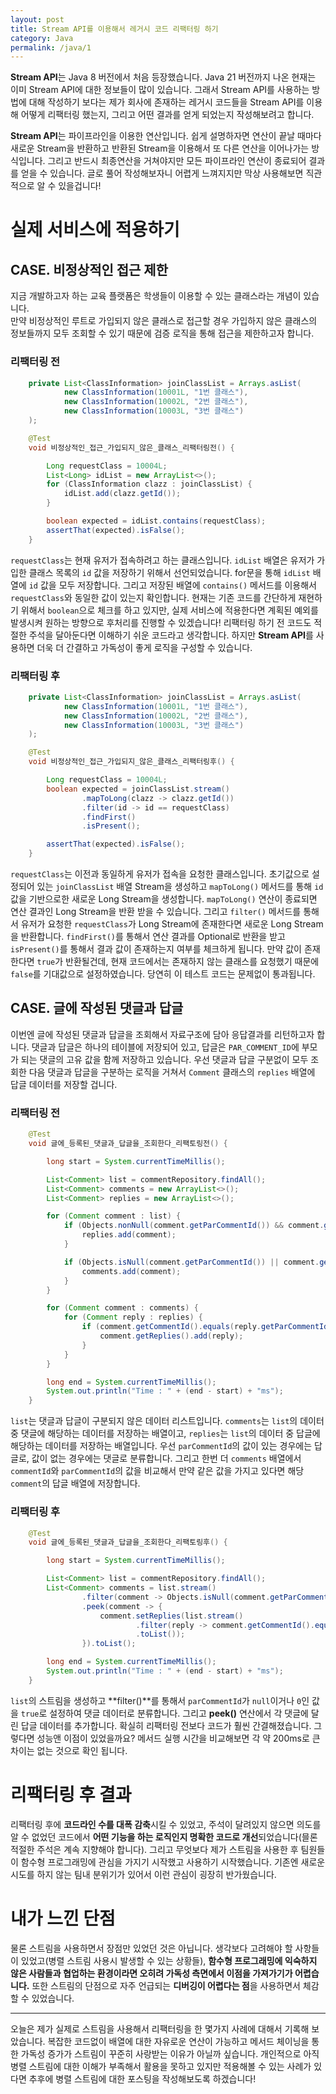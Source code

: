 ```yaml
---
layout: post
title: Stream API를 이용해서 레거시 코드 리팩터링 하기
category: Java
permalink: /java/1
---
```


**Stream API**는 Java 8 버전에서 처음 등장했습니다. Java 21 버전까지 나온 현재는 이미 Stream API에 대한 정보들이 많이 있습니다. 그래서 Stream API를 사용하는 방법에 대해 작성하기 보다는 제가 회사에 존재하는 레거시 코드들을 Stream API를 이용해 어떻게 리팩터링 했는지, 그리고 어떤 결과를 얻게 되었는지 작성해보려고 합니다.   

**Stream API**는 파이프라인을 이용한 연산입니다. 쉽게 설명하자면 연산이 끝날 때마다 새로운 Stream을 반환하고 반환된 Stream을 이용해서 또 다른 연산을 이어나가는 방식입니다. 그리고 반드시 최종연산을 거쳐야지만 모든 파이프라인 연산이 종료되어 결과를 얻을 수 있습니다. 글로 풀어 작성해보자니 어렵게 느껴지지만 막상 사용해보면 직관적으로 알 수 있을겁니다!

# 실제 서비스에 적용하기
## CASE. 비정상적인 접근 제한
지금 개발하고자 하는 교육 플랫폼은 학생들이 이용할 수 있는 클래스라는 개념이 있습니다.   
만약 비정상적인 루트로 가입되지 않은 클래스로 접근할 경우 가입하지 않은 클래스의 정보들까지 모두 조회할 수 있기 때문에 검증 로직을 통해 접근을 제한하고자 합니다.
### 리팩터링 전

``` java
    private List<ClassInformation> joinClassList = Arrays.asList(
            new ClassInformation(10001L, "1번 클래스"),
            new ClassInformation(10002L, "2번 클래스"),
            new ClassInformation(10003L, "3번 클래스")
    );

    @Test
    void 비정상적인_접근_가입되지_않은_클래스_리팩터링전() {

        Long requestClass = 10004L;
        List<Long> idList = new ArrayList<>();
        for (ClassInformation clazz : joinClassList) {
            idList.add(clazz.getId());
        }

        boolean expected = idList.contains(requestClass);
        assertThat(expected).isFalse();
    }
```
`requestClass`는 현재 유저가 접속하려고 하는 클래스입니다. `idList` 배열은 유저가 가입한 클래스 목록의 `id` 값을 저장하기 위해서 선언되었습니다. for문을 통해 `idList` 배열에 `id` 값을 모두 저장합니다. 그리고 저장된 배열에 `contains()` 메서드를 이용해서 `requestClass`와 동일한 값이 있는지 확인합니다. 현재는 기존 코드를 간단하게 재현하기 위해서 `boolean`으로 체크를 하고 있지만, 실제 서비스에 적용한다면 계획된 예외를 발생시켜 원하는 방향으로 후처리를 진행할 수 있겠습니다! 리팩터링 하기 전 코드도 적절한 주석을 달아둔다면 이해하기 쉬운 코드라고 생각합니다. 하지만 **Stream API**를 사용하면 더욱 더 간결하고 가독성이 좋게 로직을 구성할 수 있습니다.

### 리팩터링 후
``` java
    private List<ClassInformation> joinClassList = Arrays.asList(
            new ClassInformation(10001L, "1번 클래스"),
            new ClassInformation(10002L, "2번 클래스"),
            new ClassInformation(10003L, "3번 클래스")
    );

    @Test
    void 비정상적인_접근_가입되지_않은_클래스_리팩터링후() {

        Long requestClass = 10004L;
        boolean expected = joinClassList.stream()
                .mapToLong(clazz -> clazz.getId())
                .filter(id -> id == requestClass)
                .findFirst()
                .isPresent();

        assertThat(expected).isFalse();
    }
```
`requestClass`는 이전과 동일하게 유저가 접속을 요청한 클래스입니다. 초기값으로 설정되어 있는 `joinClassList` 배열 Stream을 생성하고 `mapToLong()` 메서드를 통해 `id` 값을 기반으로한 새로운 Long Stream을 생성합니다. `mapToLong()` 연산이 종료되면 연산 결과인 Long Stream을 반환 받을 수 있습니다. 그리고 `filter()` 메서드를 통해서 유저가 요청한 `requestClass`가 Long Stream에 존재한다면 새로운 Long Stream을 반환합니다. `findFirst()`를 통해서 연산 결과를 Optional로 반환을 받고 `isPresent()`를 통해서 결과 값이 존재하는지 여부를 체크하게 됩니다. 만약 값이 존재한다면 `true`가 반환될건데, 현재 코드에서는 존재하지 않는 클래스를 요청했기 때문에 `false`를 기대값으로 설정하였습니다. 당연히 이 테스트 코드는 문제없이 통과됩니다.

## CASE. 글에 작성된 댓글과 답글
이번엔 글에 작성된 댓글과 답글을 조회해서 자료구조에 담아 응답결과를 리턴하고자 합니다. 댓글과 답글은 하나의 테이블에 저장되어 있고, 답글은 `PAR_COMMENT_ID`에 부모가 되는 댓글의 고유 값을 함께 저장하고 있습니다. 우선 댓글과 답글 구분없이 모두 조회한 다음 댓글과 답글을 구분하는 로직을 거쳐서 `Comment` 클래스의 `replies` 배열에 답글 데이터를 저장할 겁니다.

### 리팩터링 전
``` java
    @Test
    void 글에_등록된_댓글과_답글을_조회한다_리팩토링전() {

        long start = System.currentTimeMillis();

        List<Comment> list = commentRepository.findAll();
        List<Comment> comments = new ArrayList<>();
        List<Comment> replies = new ArrayList<>();

        for (Comment comment : list) {
            if (Objects.nonNull(comment.getParCommentId()) && comment.getParCommentId() != 0L) {
                replies.add(comment);
            }

            if (Objects.isNull(comment.getParCommentId()) || comment.getParCommentId() == 0L) {
                comments.add(comment);
            }
        }

        for (Comment comment : comments) {
            for (Comment reply : replies) {
                if (comment.getCommentId().equals(reply.getParCommentId())) {
                    comment.getReplies().add(reply);
                }
            }
        }

        long end = System.currentTimeMillis();
        System.out.println("Time : " + (end - start) + "ms");
    }
```
`list`는 댓글과 답글이 구분되지 않은 데이터 리스트입니다. `comments`는 `list`의 데이터 중 댓글에 해당하는 데이터를 저장하는 배열이고, `replies`는 `list`의 데이터 중 답글에 해당하는 데이터를 저장하는 배열입니다. 우선 `parCommentId`의 값이 있는 경우에는 답글로, 값이 없는 경우에는 댓글로 분류합니다. 그리고 한번 더 `comments` 배열에서 `commentId`와 `parCommentId`의 값을 비교해서 만약 같은 값을 가지고 있다면 해당 `comment`의 답글 배열에 저장합니다.   

### 리팩터링 후
``` java
    @Test
    void 글에_등록된_댓글과_답글을_조회한다_리팩토링후() {

        long start = System.currentTimeMillis();

        List<Comment> list = commentRepository.findAll();
        List<Comment> comments = list.stream()
                .filter(comment -> Objects.isNull(comment.getParCommentId()) || comment.getParCommentId() == 0L)
                .peek(comment -> {
                    comment.setReplies(list.stream()
                            .filter(reply -> comment.getCommentId().equals(reply.getParCommentId()))
                            .toList());
                }).toList();

        long end = System.currentTimeMillis();
        System.out.println("Time : " + (end - start) + "ms");
    }
```
`list`의 스트림을 생성하고 **filter()**를 통해서 `parCommentId`가 `null`이거나 `0`인 값을 `true`로 설정하여 댓글 데이터로 분류합니다. 그리고 **peek()** 연산에서 각 댓글에 달린 답글 데이터를 추가합니다. 확실히 리팩터링 전보다 코드가 훨씬 간결해졌습니다. 그렇다면 성능앤 이점이 있었을까요? 메서드 실행 시간을 비교해보면 각 약 200ms로 큰 차이는 없는 것으로 확인 됩니다.

# 리팩터링 후 결과
리팩터링 후에 **코드라인 수를 대폭 감축**시킬 수 있었고, 주석이 달려있지 않으면 의도를 알 수 없었던 코드에서 **어떤 기능을 하는 로직인지 명확한 코드로 개선**되었습니다(믈론 적절한 주석은 계속 지향해야 합니다). 그리고 무엇보다 제가 스트림을 사용한 후 팀원들이 함수형 프로그래밍에 관심을 가지기 시작했고 사용하기 시작했습니다. 기존엔 새로운 시도를 하지 않는 팀내 분위기가 있어서 이런 관심이 굉장히 반가웠습니다.

# 내가 느낀 단점
물론 스트림을 사용하면서 장점만 있었던 것은 아닙니다. 생각보다 고려해야 할 사항들이 있었고(병렬 스트림 사용시 발생할 수 있는 상황들), **함수형 프로그래밍에 익숙하지 않은 사람들과 협업하는 환경이라면 오히려 가독성 측면에서 이점을 가져가기가 어렵습니다.** 또한 스트림의 단점으로 자주 언급되는 **디버깅이 어렵다는 점**을 사용하면서 체감할 수 있었습니다.

---
오늘은 제가 실제로 스트림을 사용해서 리팩터링을 한 몇가지 사례에 대해서 기록해 보았습니다. 복잡한 코드없이 배열에 대한 자유로운 연산이 가능하고 메서드 체이닝을 통한 가독성 증가가 스트림이 꾸준히 사랑받는 이유가 아닐까 싶습니다. 개인적으로 아직 병렬 스트림에 대한 이해가 부족해서 활용을 못하고 있지만 적용해볼 수 있는 사례가 있다면 추후에 병렬 스트림에 대한 포스팅을 작성해보도록 하겠습니다!